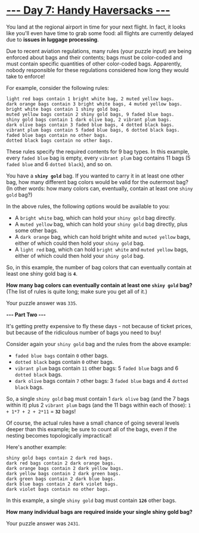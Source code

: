 
# [--- Day 7: Handy Haversacks ---](http://adventofcode.com/2020/day/7)

You land at the regional airport in time for your next flight. In fact, it looks like you'll even have time to grab some food: all flights are currently delayed due to **issues in luggage processing**.

Due to recent aviation regulations, many rules (your puzzle input) are being enforced about bags and their contents; bags must be color-coded and must contain specific quantities of other color-coded bags. Apparently, nobody responsible for these regulations considered how long they would take to enforce!

For example, consider the following rules:
```
light red bags contain 1 bright white bag, 2 muted yellow bags.
dark orange bags contain 3 bright white bags, 4 muted yellow bags.
bright white bags contain 1 shiny gold bag.
muted yellow bags contain 2 shiny gold bags, 9 faded blue bags.
shiny gold bags contain 1 dark olive bag, 2 vibrant plum bags.
dark olive bags contain 3 faded blue bags, 4 dotted black bags.
vibrant plum bags contain 5 faded blue bags, 6 dotted black bags.
faded blue bags contain no other bags.
dotted black bags contain no other bags.
```

These rules specify the required contents for 9 bag types. In this example, every ``faded blue`` bag is empty, every ``vibrant plum`` bag contains 11 bags (5 ``faded blue`` and 6 ``dotted black``), and so on.

You have a **``shiny gold``** bag. If you wanted to carry it in at least one other bag, how many different bag colors would be valid for the outermost bag? (In other words: how many colors can, eventually, contain at least one ``shiny gold`` bag?)

In the above rules, the following options would be available to you:

  - A ``bright white`` bag, which can hold your ``shiny gold`` bag directly.
  - A ``muted yellow`` bag, which can hold your ``shiny gold`` bag directly, plus some other bags.
  - A ``dark orange`` bag, which can hold bright white and ``muted yellow`` bags, either of which could then hold your ``shiny gold`` bag.
  - A ``light red`` bag, which can hold ``bright white`` and ``muted yellow`` bags, either of which could then hold your ``shiny gold`` bag.

So, in this example, the number of bag colors that can eventually contain at least one shiny gold bag is **``4``**.

**How many bag colors can eventually contain at least one ``shiny gold`` bag?**
(The list of rules is quite long; make sure you get all of it.)

Your puzzle answer was ``335``.

**--- Part Two ---**

It's getting pretty expensive to fly these days - not because of ticket prices, but because of the ridiculous number of bags you need to buy!

Consider again your ``shiny gold`` bag and the rules from the above example:

   - ``faded blue bags`` contain ``0`` other bags.
   - ``dotted black`` bags contain ``0`` other bags.
   - ``vibrant plum`` bags contain ``11`` other bags: 5 ``faded blue`` bags and 6 ``dotted black`` bags.
   - ``dark olive`` bags contain ``7`` other bags: 3 ``faded blue`` bags and 4 ``dotted black`` bags.

So, a single ``shiny gold`` bag must contain 1 ``dark olive`` bag (and the 7 bags within it) plus 2 ``vibrant plum`` bags (and the 11 bags within each of those): 
``1 + 1*7 + 2 + 2*11`` = **``32``** bags!

Of course, the actual rules have a small chance of going several levels deeper than this example; be sure to count all of the bags, even if the nesting becomes topologically impractical!

Here's another example:

```
shiny gold bags contain 2 dark red bags.
dark red bags contain 2 dark orange bags.
dark orange bags contain 2 dark yellow bags.
dark yellow bags contain 2 dark green bags.
dark green bags contain 2 dark blue bags.
dark blue bags contain 2 dark violet bags.
dark violet bags contain no other bags.
```

In this example, a single ``shiny gold`` bag must contain **``126``** other bags.

**How many individual bags are required inside your single shiny gold bag?**

Your puzzle answer was ``2431``.
